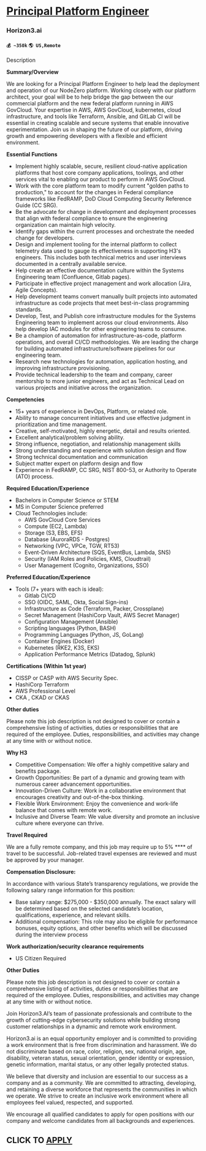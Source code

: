 # [Principal Platform Engineer](https://www.remotewlb.com/apply/principal-platform-engineer-39358)  
### Horizon3.ai  
#### `💰 ~350k` `🌎 US,Remote`  

Description

**Summary/Overview**

We are looking for a Principal Platform Engineer to help lead the deployment and operation of our NodeZero platform. Working closely with our platform architect, your goal will be to help bridge the gap between the our commercial platform and the new federal platform running in AWS GovCloud. Your expertise in AWS, AWS GovCloud, kubernetes, cloud infrastructure, and tools like Terraform, Ansible, and GitLab CI will be essential in creating scalable and secure systems that enable innovative experimentation. Join us in shaping the future of our platform, driving growth and empowering developers with a flexible and efficient environment.

**Essential Functions**

  * Implement highly scalable, secure, resilient cloud-native application platforms that host core company applications, toolings, and other services vital to enabling our product to perform in AWS GovCloud.
  * Work with the core platform team to modify current "golden paths to production," to account for the changes in Federal compliance frameworks like FedRAMP, DoD Cloud Computing Security Reference Guide (CC SRG).
  * Be the advocate for change in development and deployment processes that align with federal compliance to ensure the engineering organization can maintain high velocity.
  * Identify gaps within the current processes and orchestrate the needed change for developers.
  * Design and implement tooling for the internal platform to collect telemetry data used to gauge its effectiveness in supporting H3's engineers. This includes both technical metrics and user interviews documented in a centrally available service.
  * Help create an effective documentation culture within the Systems Engineering team (Confluence, Gitlab pages).
  * Participate in effective project management and work allocation (Jira, Agile Concepts).
  * Help development teams convert manually built projects into automated infrastructure as code projects that meet best-in-class programming standards.
  * Develop, Test, and Publish core infrastructure modules for the Systems Engineering team to implement across our cloud environments. Also help develop IAC modules for other engineering teams to consume.
  * Be a champion of automation for infrastructure-as-code, platform operations, and overall CI/CD methodologies. We are leading the charge for building automated infrastructure/software pipelines for our engineering team.
  * Research new technologies for automation, application hosting, and improving infrastructure provisioning.
  * Provide technical leadership to the team and company, career mentorship to more junior engineers, and act as Technical Lead on various projects and initiative across the organization.

**Competencies**

  * 15+ years of experience in DevOps, Platform, or related role.
  * Ability to manage concurrent initiatives and use effective judgment in prioritization and time management.
  * Creative, self-motivated, highly energetic, detail and results oriented.
  * Excellent analytical/problem solving ability. 
  * Strong influence, negotiation, and relationship management skills
  * Strong understanding and experience with solution design and flow
  * Strong technical documentation and communication 
  * Subject matter expert on platform design and flow 
  * Experience in FedRAMP, CC SRG, NIST 800-53, or Authority to Operate (ATO) process.

**Required Education/Experience**

  * Bachelors in Computer Science or STEM
  * MS in Computer Science preferred 
  * Cloud Technologies include: 
    * AWS GovCloud Core Services
    * Compute (EC2, Lambda)
    * Storage (S3, EBS, EFS)
    * Database (AuroraRDS - Postgres)
    * Networking (VPC, VPCe, TGW, RT53)
    * Event-Driven Architecture (SQS, EventBus, Lambda, SNS)
    * Security (IAM Roles and Policies, KMS, Cloudtrail)
    * User Management (Cognito, Organizations, SSO)

**Preferred Education/Experience**

  * Tools (7+ years with each is ideal):
    * Gitlab CI/CD 
    * SSO (OIDC, SAML, Okta, Social Sign-ins)
    * Infrastructure as Code (Terraform, Packer, Crossplane)
    * Secret Management (HashiCorp Vault, AWS Secret Manager)
    * Configuration Management (Ansible)
    * Scripting languages (Python, BASH)
    * Programming Languages (Python, JS, GoLang)
    * Container Engines (Docker)
    * Kubernetes (RKE2, K3S, EKS)
    * Application Performance Metrics (Datadog, Splunk)

**Certifications (Within 1st year)**

  * CISSP or CASP with AWS Security Spec.
  * HashiCorp Terraform 
  * AWS Professional Level 
  * CKA , CKAD or CKAS 

**Other duties**

Please note this job description is not designed to cover or contain a comprehensive listing of activities, duties or responsibilities that are required of the employee. Duties, responsibilities, and activities may change at any time with or without notice.

**Why H3**

  * Competitive Compensation: We offer a highly competitive salary and benefits package.
  * Growth Opportunities: Be part of a dynamic and growing team with numerous career advancement opportunities.
  * Innovation-Driven Culture: Work in a collaborative environment that encourages creativity and out-of-the-box thinking.
  * Flexible Work Environment: Enjoy the convenience and work-life balance that comes with remote work.
  * Inclusive and Diverse Team: We value diversity and promote an inclusive culture where everyone can thrive.

**Travel Required**

We are a fully remote company, and this job may require up to 5% **** of travel to be successful. Job-related travel expenses are reviewed and must be approved by your manager.

**Compensation Disclosure:**

In accordance with various State’s transparency regulations, we provide the following salary range information for this position:

  * Base salary range: $275,000 - $350,000 annually. The exact salary will be determined based on the selected candidate’s location, qualifications, experience, and relevant skills.
  * Additional compensation: This role may also be eligible for performance bonuses, equity options, and other benefits which will be discussed during the interview process

**Work authorization/security clearance requirements**

  * US Citizen Required

**Other Duties**

Please note this job description is not designed to cover or contain a comprehensive listing of activities, duties or responsibilities that are required of the employee. Duties, responsibilities, and activities may change at any time with or without notice.

Join Horizon3.AI’s team of passionate professionals and contribute to the growth of cutting-edge cybersecurity solutions while building strong customer relationships in a dynamic and remote work environment.

Horizon3.ai is an equal opportunity employer and is committed to providing a work environment that is free from discrimination and harassment. We do not discriminate based on race, color, religion, sex, national origin, age, disability, veteran status, sexual orientation, gender identity or expression, genetic information, marital status, or any other legally protected status.

We believe that diversity and inclusion are essential to our success as a company and as a community. We are committed to attracting, developing, and retaining a diverse workforce that represents the communities in which we operate. We strive to create an inclusive work environment where all employees feel valued, respected, and supported.

We encourage all qualified candidates to apply for open positions with our company and welcome candidates from all backgrounds and experiences.

  
## CLICK TO [APPLY](https://www.remotewlb.com/apply/principal-platform-engineer-39358)

